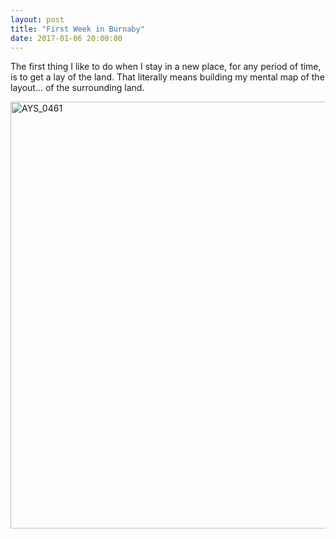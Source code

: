 ```yaml
---
layout: post
title: "First Week in Burnaby"
date: 2017-01-06 20:00:00
---
```


The first thing I like to do when I stay in a new place, for any period of time, is to get a lay of the land. That literally means building my mental map of the layout... of the surrounding land.

<a data-flickr-embed="true"  href="https://www.flickr.com/photos/alexanderyshi/31412982053/in/album-72157678660032546/" title="AYS_0461"><img src="https://c1.staticflickr.com/1/367/31412982053_58c439abe9_b.jpg" width="1024" height="683" alt="AYS_0461"></a><script async src="//embedr.flickr.com/assets/client-code.js" charset="utf-8"></script>
